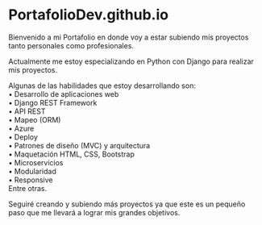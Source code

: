 # PortafolioDev.github.io

Bienvenido a mi Portafolio en donde voy a estar subiendo mis proyectos tanto personales como profesionales.

Actualmente me estoy especializando en Python con Django para realizar mis proyectos. 

Algunas de las habilidades que estoy desarrollando son:<br> 
  • Desarrollo de aplicaciones web<br> 
  • Django REST Framework <br>
  • API REST<br>
  • Mapeo (ORM)<br> 
  • Azure <br> 
  • Deploy <br> 
  • Patrones de diseño (MVC) y arquitectura<br> 
  • Maquetación HTML, CSS, Bootstrap<br> 
  • Microservicios<br> 
  • Modularidad<br> 
  • Responsive<br> 
Entre otras.

Seguiré creando y subiendo más proyectos ya que este es un pequeño paso que me llevará a lograr mis grandes objetivos.
